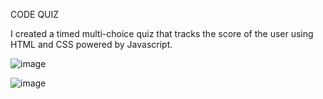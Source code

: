 CODE QUIZ

I created a timed multi-choice quiz that tracks the score of the user using HTML and CSS powered by Javascript.

![image](https://user-images.githubusercontent.com/113872487/210155690-568d8658-fe07-4646-93db-a868af654021.png)

![image](https://user-images.githubusercontent.com/113872487/210155699-d8f7d3f2-730c-49e4-9c25-0b70c85ec5c0.png)
